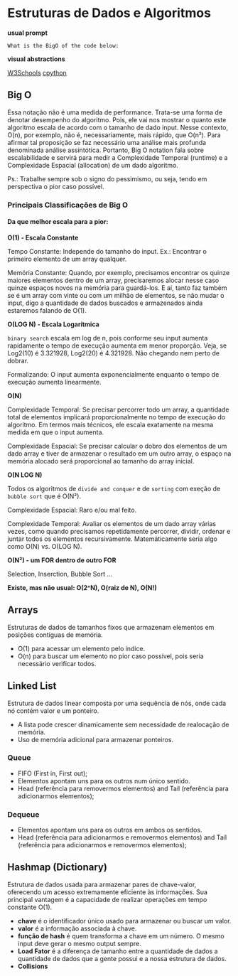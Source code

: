 # Estruturas de Dados e Algoritmos
**usual prompt**
```plaintext
What is the BigO of the code below:
```
**visual abstractions**

[W3Schools](https://www.w3schools.com/dsa/)
[cpython](https://github.com/python/cpython/blob/main/Modules/_collectionsmodule.c)

## Big O

Essa notação não é uma medida de performance. Trata-se uma forma de denotar desempenho do algoritmo. Pois, ele vai nos mostrar o quanto este algoritmo escala de acordo com o tamanho de dado input. Nesse contexto, O(n), por exemplo, não é, necessariamente, mais rápido, que O(n²). Para afirmar tal proposição se faz necessário uma análise mais profunda denominada análise assintótica. Portanto, Big O notation fala sobre escalabilidade e servirá para medir a Complexidade Temporal (runtime) e a Complexidade Espacial (allocation) de um dado algoritmo.

Ps.: Trabalhe sempre sob o signo do pessimismo, ou seja, tendo em perspectiva o pior caso possível.

### Principais Classificações de Big O
#### Da que melhor escala para a pior:

**O(1) - Escala Constante**

Tempo Constante: Independe do tamanho do input. Ex.: Encontrar o primeiro elemento de um array qualquer.

Memória Constante: Quando, por exemplo, precisamos encontrar os quinze maiores elementos dentro de um array, precisaremos alocar nesse caso quinze espaços novos na memória para guardá-los. E aí, tanto faz também se é um array com vinte ou com um milhão de elementos, se não mudar o input, digo a quantidade de dados buscados e armazenados ainda estaremos falando de O(1).

**O(LOG N) - Escala Logarítmica**

`binary search` escala em log de n, pois conforme seu input aumenta rapidamente o tempo de execução aumenta em menor proporção. Veja, se Log2(10) é 3.321928, Log2(20) é 4.321928. Não chegando nem perto de dobrar.

Formalizando: O input aumenta exponencialmente enquanto o tempo de execução aumenta linearmente.

**O(N)**

Complexidade Temporal: Se precisar percorrer todo um array, a quantidade total de elementos implicará proporcionalmente no tempo de execução do algoritmo. Em termos mais técnicos, ele escala exatamente na mesma medida em que o input aumenta.

Complexidade Espacial: Se precisar calcular o dobro dos elementos de um dado array e tiver de armazenar o resultado em um outro array, o espaço na memória alocado será proporcional ao tamanho do array inicial.

**O(N LOG N)**

Todos os algoritmos de `divide and conquer` e de `sorting` com exeção de `bubble sort` que é O(N²).

Complexidade Espacial: Raro e/ou mal feito.

Complexidade Temporal: Avaliar os elementos de um dado array várias vezes, como quando precisamos repetidamente percorrer, dividir, ordenar e juntar todos os elementos recursivamente. Matemáticamente seria algo como O(N) vs. O(LOG N).

**O(N²) - um FOR dentro de outro FOR**

Selection, Inserction, Bubble Sort ...

**Existe, mas não usual: O(2^N), O(raiz de N), O(N!)**

## Arrays

Estruturas de dados de tamanhos fixos que armazenam elementos em posições contíguas de memória.

- O(1) para acessar um elemento pelo índice.
- O(n) para buscar um elemento no pior caso possível, pois seria necessário verificar todos.

## Linked List

Estrutura de dados linear composta por uma sequência de nós, onde cada nó contém valor e um ponteiro.

- A lista pode crescer dinamicamente sem necessidade de realocação de memória.
- Uso de memória adicional para armazenar ponteiros.

### Queue

- FIFO (First in, First out);
- Elementos apontam uns para os outros num único sentido.
- Head (referência para removermos elementos) and Tail (referência para adicionarmos elementos);

### Dequeue

- Elementos apontam uns para os outros em ambos os sentidos.
- Head (referência para adicionarmos e removermos elementos) and Tail (referência para adicionarmos e removermos elementos);

## Hashmap (Dictionary)

Estrutura de dados usada para armazenar pares de chave-valor, oferecendo um acesso extremamente eficiente às informações. Sua principal vantagem é a capacidade de realizar operações em tempo constante O(1).

- **chave** é o identificador único usado para armazenar ou buscar um valor.
- **valor** é a informação associada à chave.
- **função de hash** é quem transforma a chave em um número. O mesmo input deve gerar o mesmo output sempre.
- **Load Fator** é a diferença de tamanho entre a quantidade de dados a quantidade de dados que a gente possui e a nossa estrutura de dados.
- **Collisions** 






